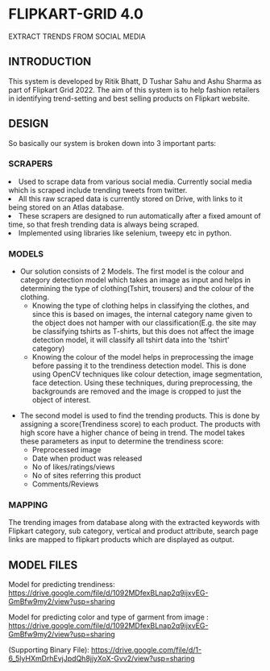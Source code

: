# FLIPKART-GRID 4.0
EXTRACT TRENDS FROM SOCIAL MEDIA

## INTRODUCTION
This system is developed by Ritik Bhatt, D Tushar Sahu and Ashu Sharma as part of Flipkart Grid 2022. The aim of this system is to help fashion retailers in identifying trend-setting and best selling products on Flipkart website.

## DESIGN
So basically our system is broken down into 3 important parts:

### SCRAPERS
<li>Used to scrape data from various social media. Currently social media which is scraped include trending tweets from twitter.</li>
<li>All this raw scraped data is currently stored on Drive, with links to it being stored on an Atlas database.</li>
<li>These scrapers are designed to run automatically after a fixed amount of time, so that fresh trending data is always being scraped.</li>
<li>Implemented using libraries like selenium, tweepy etc in python.</li>

### MODELS

<ul><li>
Our solution consists of 2 Models. The first model is the colour and category detection model which takes an image as input and helps in determining the type of clothing(Tshirt, trousers) and the colour of the clothing.
  
<ul><li>
Knowing the type of clothing helps in classifying the clothes, and since this is based on images, the internal category name given to the object does not hamper         with our classification(E.g. the site may be classifying tshirts as T-shirts, but this does not affect the image detection model, it will classify all tshirt data       into the 'tshirt' category)
</li></ul>
  
<ul><li>
Knowing the colour of the model helps in preprocessing the image before passing it to the trendiness detection model. This is done using OpenCV techniques like           colour detection, image segmentation, face detection. Using these techniques, during preprocessing, the backgrounds are removed and the image is cropped to just the     object of interest.
</li></ul>
  
</li></ul>

<ul><li>
The second model is used to find the trending products. This is done by assigning a score(Trendiness score) to each product. The products with  high score have a higher chance of being in trend. The model takes these parameters as input to determine the trendiness score:
<ul><li>Preprocessed image</li></ul>
<ul><li>Date when product was released</li></ul>
<ul><li>No of likes/ratings/views</li></ul>
<ul><li>No of sites referring this product</li></ul>
<ul><li>Comments/Reviews</li></ul>
</li></ul>

### MAPPING
The trending images from database along with the extracted keywords with Flipkart category, sub category, vertical and product attribute, search page links are  mapped to flipkart products which are displayed as output.


## MODEL FILES
Model for predicting trendiness: https://drive.google.com/file/d/1092MDfexBLnap2q9ijxvEG-GmBfw9my2/view?usp=sharing<br>

Model for predicting color and type of garment from image : https://drive.google.com/file/d/1092MDfexBLnap2q9ijxvEG-GmBfw9my2/view?usp=sharing<br>

(Supporting Binary File): https://drive.google.com/file/d/1-6_5lyHXmDrhEvjJpdQh8jjyXoX-Gvv2/view?usp=sharing
